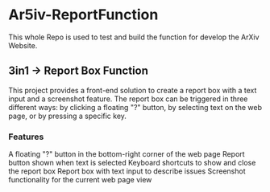 # Ar5iv-ReportFunction
This whole Repo is used to test and build the function for develop the ArXiv Website.

## 3in1 -> Report Box Function
This project provides a front-end solution to create a report box with a text input and a screenshot feature. The report box can be triggered in three different ways: by clicking a floating "?" button, by selecting text on the web page, or by pressing a specific key.

### Features
A floating "?" button in the bottom-right corner of the web page
Report button shown when text is selected
Keyboard shortcuts to show and close the report box
Report box with text input to describe issues
Screenshot functionality for the current web page view
